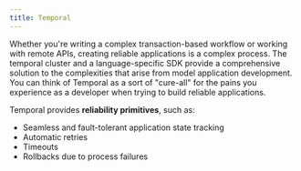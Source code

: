 ```yaml
---
title: Temporal
---
```


Whether you're writing a complex transaction-based workflow or working with remote APIs, creating reliable applications
is a complex process.
The temporal cluster and a language-specific SDK provide a comprehensive solution to the complexities that arise from
model application development. You can think of Temporal as a sort of "cure-all" for the pains you experience as
a developer when trying to build reliable applications.

Temporal provides **reliability primitives**, such as:

- Seamless and fault-tolerant application state tracking
- Automatic retries
- Timeouts
- Rollbacks due to process failures
